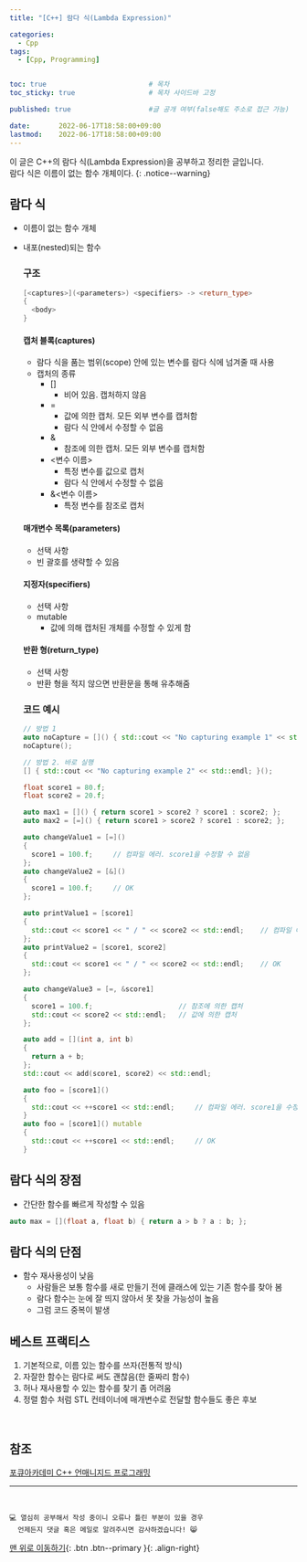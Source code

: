 ```yaml
---
title: "[C++] 람다 식(Lambda Expression)" 

categories:
  - Cpp
tags:
  - [Cpp, Programming]


toc: true                         # 목차
toc_sticky: true                  # 목차 사이드바 고정

published: true                   #글 공개 여부(false해도 주소로 접근 가능)

date:       2022-06-17T18:58:00+09:00
lastmod:    2022-06-17T18:58:00+09:00
---
```


<!-- description : 25자에서 160자 사이 -->
이 글은 C++의 람다 식(Lambda Expression)을 공부하고 정리한 글입니다.<br>
람다 식은 이름이 없는 함수 개체이다.
{: .notice--warning}

## 람다 식
- 이름이 없는 함수 개체
- 내포(nested)되는 함수

  ### 구조
  ```cpp
  [<captures>](<parameters>) <specifiers> -> <return_type>
  {
    <body>
  }
  ```

  #### 캡처 블록(captures)
  - 람다 식을 품는 범위(scope) 안에 있는 변수를 람다 식에 넘겨줄 때 사용
  - 캡처의 종류
    - []
      - 비어 있음. 캡처하지 않음
    - =
      - 값에 의한 캡처. 모든 외부 변수를 캡처함
      - 람다 식 안에서 수정할 수 없음
    - &
      - 참조에 의한 캡처. 모든 외부 변수를 캡처함
    - <변수 이름>
      - 특정 변수를 값으로 캡처
      - 람다 식 안에서 수정할 수 없음
    - &<변수 이름>
      - 특정 변수를 참조로 캡처

  #### 매개변수 목록(parameters)
  - 선택 사항
  - 빈 괄호를 생략할 수 있음  
  
  #### 지정자(specifiers)
  - 선택 사항
  - mutable
    - 값에 의해 캡처된 개체를 수정할 수 있게 함  
  
  #### 반환 형(return_type)
  - 선택 사항
  - 반환 형을 적지 않으면 반환문을 통해 유추해줌

  ### 코드 예시

  ```cpp
  // 방법 1
  auto noCapture = []() { std::cout << "No capturing example 1" << std::endl; };
  noCapture();

  // 방법 2. 바로 실행
  [] { std::cout << "No capturing example 2" << std::endl; }();

  float score1 = 80.f;
  float score2 = 20.f;

  auto max1 = []() { return score1 > score2 ? score1 : score2; };        // 컴파일 에러
  auto max2 = [=]() { return score1 > score2 ? score1 : score2; };       // OK

  auto changeValue1 = [=]()
  {
    score1 = 100.f;     // 컴파일 에러. score1을 수정할 수 없음
  };
  auto changeValue2 = [&]()
  {
    score1 = 100.f;     // OK
  };

  auto printValue1 = [score1]
  {
    std::cout << score1 << " / " << score2 << std::endl;    // 컴파일 에러. score2에 접근할 수 없음
  };
  auto printValue2 = [score1, score2]
  {
    std::cout << score1 << " / " << score2 << std::endl;    // OK
  };

  auto changeValue3 = [=, &score1]
  {
    score1 = 100.f;                     // 참조에 의한 캡처
    std::cout << score2 << std::endl;   // 값에 의한 캡처
  };

  auto add = [](int a, int b)
  {
    return a + b;
  };
  std::cout << add(score1, score2) << std::endl;

  auto foo = [score1]()
  {
    std::cout << ++score1 << std::endl;     // 컴파일 에러. score1을 수정할 수 없음
  }
  auto foo = [score1]() mutable
  {
    std::cout << ++score1 << std::endl;     // OK
  }
  ```

## 람다 식의 장점
- 간단한 함수를 빠르게 작성할 수 있음
```cpp
auto max = [](float a, float b) { return a > b ? a : b; };
```

## 람다 식의 단점
- 함수 재사용성이 낮음
  - 사람들은 보통 함수를 새로 만들기 전에 클래스에 있는 기존 함수를 찾아 봄
  - 람다 함수는 눈에 잘 띄지 않아서 못 찾을 가능성이 높음
  - 그럼 코드 중복이 발생

## 베스트 프랙티스
1. 기본적으로, 이름 있는 함수를 쓰자(전통적 방식)
2. 자잘한 함수는 람다로 써도 괜찮음(한 줄짜리 함수)
3. 허나 재사용할 수 있는 함수를 찾기 좀 어려움
4. 정렬 함수 처럼 STL 컨테이너에 매개변수로 전달할 함수들도 좋은 후보

<br>

## 참조
[포큐아카데미 C++ 언매니지드 프로그래밍](https://pocu-ko.teachable.com/p/comp3200)

***
<br>

    💻 열심히 공부해서 작성 중이니 오류나 틀린 부분이 있을 경우 
      언제든지 댓글 혹은 메일로 알려주시면 감사하겠습니다! 😸


[맨 위로 이동하기](#){: .btn .btn--primary }{: .align-right}